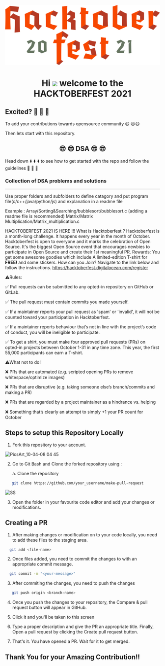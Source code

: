 ![hacktoberfest](logo-hacktoberfest-full.f42e3b1.svg)



<h1 align="center">Hi <img src="https://raw.githubusercontent.com/MartinHeinz/MartinHeinz/master/wave.gif" width="30px"> welcome to the HACKTOBERFEST 2021 </h1>


## Excited? :star_struck: :star_struck: :star_struck:  

To add your contributions towards opensource community :smiley: :smiley::smiley: 

Then lets start with this repository.
##  <center>:sunglasses: :sunglasses: DSA :sunglasses: :sunglasses: </center>

Head down :arrow_down: :arrow_down: :arrow_down: to see how to get started with the repo and follow the guidelines :dart: :dart: :dart:
### Collection of DSA problems and solutions
*****
 Use proper folders and subfolders to define catagory and put program file(c/c++/java/python/js) and explanation in a readme file
 
 Example : Array/Sorting&Searching/bubblesort/bubblesort.c  (adding a readme file is recommended)
           Matrix/Matrix Multiplication/Matrix_multiplication.c
 
 
 HACKTOBERFEST 2021 IS HERE !!!
What is Hacktoberfest ?
Hacktoberfest is a month-long challenge. It happens every year in the month of October.
Hacktoberfest is open to everyone and it marks the celebration of Open Source. It's the biggest Open Source event that encourages newbies to participate in Open Source and create their 1st meaningful PR.
Rewards:
You get some awesome goodies which include A limited-edition T-shirt for **FREE!** and some stickers.
How can you Join?
Navigate to the link below and follow the instructions.
https://hacktoberfest.digitalocean.com/register


⚠️Rules:

✅ Pull requests can be submitted to any opted-in repository on GitHub or GitLab.

✅ The pull request must contain commits you made yourself.

✅ If a maintainer reports your pull request as 'spam' or 'invalid', it will not be counted toward your participation in Hacktoberfest.

✅ If a maintainer reports behaviour that’s not in line with the project’s code of conduct, you will be ineligible to participate.

✅ To get a shirt, you must make four approved pull requests (PRs) on opted-in projects between October 1-31 in any time zone.
This year, the first 55,000 participants can earn a T-shirt.

⚠️What not to do!

❌ PRs that are automated (e.g. scripted opening PRs to remove whitespace/optimize images)

❌ PRs that are disruptive (e.g. taking someone else’s branch/commits and making a PR)

❌ PRs that are regarded by a project maintainer as a hindrance vs. helping

❌ Something that’s clearly an attempt to simply +1 your PR count for October

 

## Steps to setup this Repository Locally

  1. Fork this repository to your account.

![PicsArt_10-04-08 04 45](https://user-images.githubusercontent.com/64744084/95018364-e7d2df00-067c-11eb-9989-5ed586adb11b.jpg)

  2. Go to Git Bash and Clone the forked repository using :
       
       a. Clone the repository
```bash
   git clone https://github.com/your_username/make-pull-request
```
![SS](https://lh3.googleusercontent.com/Cz7zRP6MdZvh_gWc8Bn9sRq44Pj-fWdLcAvvEw4HjP908CARfVeHYijCk8r8Bt88jqWDd109lmR07hzYTFfxyERx-HWzUyiiDvz556UqWKTIXDRyRXI4apSmT08ZjRO8PnLRQ1zyf4o-0MBde7dtvjRA_bExqYQtVumcnHAJzlivzwsl6YdjLUvVg8yMho2dDXcIZJ5XZ_b9h5lDcInEavuk7AEgU9h1AA1v3mAhOCRuCSZQXpLwp87PuBaeX491_1a6LJZmCV3AWchP-kJzsBjKTKNFzPIb3h6QWJkcclMVWqLCoRbXMKQbM6ichVnC5scKDT-y6lU3QRgGVn5TOZw1Jp6KyiRgAVHXomUz5VOvZcboCSG20RE3er8XyoIB-moV-lqre3lNeafeFQWabtGD7srhFC8RxEJq2UNX9B0315bR5B4pJ8mDfwmfWrQdcvG2g8uvEkpJAxU2lybbOCSt450odYDwkXgbgWR4dlMuUrjjD0-Xu5-2WHe6NrIVtbCUxAKbmIrKt_MxXbJ4XYKELjA_AWwqMD5Paaz9ArTWFzf4qx6c-yaQ1azMIv4YJkEY7J8fQEluUWvFHvHY8jsZQAger5cuxJtWnV3-uzpvBlkvDhMTySijpeZZntpgeEV__XTiJr4F76SCUpo0sWekT_t52yplamF7Gv_j-b5Hq-yhTsawJYm1c6QGHsAhXOS9K9LnJye3IAt5T8OOUtg=w1333-h626-no?authuser=0)

 3. Open the folder in your favourite code editor and add your changes or modifications.
 
## Creating a PR 
 
 1. After making changes or modification on to your code locally, you need to add these files to the staging area.
```bash
  git add <file-name>
```
 2. Once files added, you need to commit the changes to with an appropriate commit message.
```bash
  git commit -m "<your-message>"
```
 3. After commiting the changes, you need to push the changes
```bash
   git push origin <branch-name>
```
 4. Once you push the changes to your repository, the Compare & pull request button will appear in GitHub.

 5. Click it and you'll be taken to this screen

 6. Type a proper description and give the PR an appropriate title. Finally, Open a pull request by clicking the Create pull request button.

 7. That's it. You have opened a PR. Wait for it to get merged.

## Thank You for your Amazing Contribution!!
